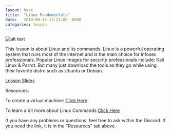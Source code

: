 ```yaml
---
layout: base
title:  "Linux Fundamentals"
date:   2019-09-12 13:25:05 -0600
categories: lesson
---
```

![alt text](https://upload.wikimedia.org/wikipedia/commons/thumb/a/af/Tux.png/220px-Tux.png "Tux the penguin")

This lesson is about Linux and its commands. Linux is a powerful operating system that runs most of the internet and is the main choice for infosec professionals. Popular Linux images for security professionals include: Kali Linux & Parrot. But many just download the tools as they go while using their favorite distro such as Ubuntu or Debian.

[Lesson Slides](https://docs.google.com/presentation/d/1axSNzIeUDSzoX-MVcFlmRcXXdM1xFZPLQLWVt-5CCq0/edit?usp=sharing)

Resources:

To create a virtual machine:
[Click Here](https://itsfoss.com/install-linux-in-virtualbox/)

To learn a bit more about Linux Commands
[Click Here](https://www.howtogeek.com/412055/37-important-linux-commands-you-should-know/)

If you have any problems or questions, feel free to ask within the Discord. If you need the link, it is in the "Resources" tab above.